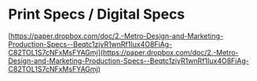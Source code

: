 # Print Specs / Digital Specs

[https://paper.dropbox.com/doc/2.-Metro-Design-and-Marketing-Production-Specs--Beqtc1ziyR1wnRf1Iux4O8FiAg-C82TOL1S7cNFxMsFYAGmj](https://paper.dropbox.com/doc/2.-Metro-Design-and-Marketing-Production-Specs--Beqtc1ziyR1wnRf1Iux4O8FiAg-C82TOL1S7cNFxMsFYAGmj)